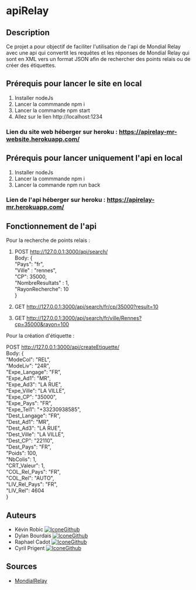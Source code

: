 # apiRelay

## Description

Ce projet a pour objectif de faciliter l'utilisation de l'api de Mondial Relay avec une api qui convertit les requêtes et les réponses de Mondial Relay qui sont en XML
vers un format JSON afin de rechercher des points relais ou de créer des étiquettes.

## Prérequis pour lancer le site en local

1. Installer nodeJs
2. Lancer la commmande npm i
3. Lancer la commande npm start
4. Allez sur le lien http://localhost:1234

### Lien du site web héberger sur heroku : https://apirelay-mr-website.herokuapp.com/

## Prérequis pour lancer uniquement l'api en local

1. Installer nodeJs
2. Lancer la commmande npm i
3. Lancer la commande npm run back

### Lien de l'api héberger sur heroku : https://apirelay-mr.herokuapp.com/

## Fonctionnement de l'api

Pour la recherche de points relais :  

1. POST http://127.0.0.1:3000/api/search/  
 Body: {  
    "Pays": "fr",  
    "Ville" : "rennes",  
    "CP": 35000,  
    "NombreResultats" : 1,  
    "RayonRecherche": 10  
}  

2. GET http://127.0.0.1:3000/api/search/fr/cp/35000?result=10  
3. GET http://127.0.0.1:3000/api/search/fr/ville/Rennes?cp=35000&rayon=100  

Pour la création d'étiquette :   

POST http://127.0.0.1:3000/api/createEtiquette/  
Body: {   
        "ModeCol": "REL",  
        "ModeLiv": "24R",  
        "Expe_Langage": "FR",  
        "Expe_Ad1": "MR",  
        "Expe_Ad3": "LA RUE",  
        "Expe_Ville": "LA VILLE",  
        "Expe_CP": "35000",  
        "Expe_Pays": "FR",  
        "Expe_Tel1": "+33230938585",  
        "Dest_Langage": "FR",  
        "Dest_Ad1": "MR",  
        "Dest_Ad3": "LA RUE",  
        "Dest_Ville": "LA VILLE",  
        "Dest_CP": "22110",  
        "Dest_Pays": "FR",  
        "Poids": 100,  
        "NbColis": 1,  
        "CRT_Valeur": 1,  
        "COL_Rel_Pays": "FR",  
        "COL_Rel": "AUTO",  
        "LIV_Rel_Pays": "FR",  
        "LIV_Rel": 4604  
    }  

## Auteurs

* Kévin Robic [![IconeGithub](https://img.shields.io/badge/GitHub-100000?style=for-the-badge&logo=github&logoColor=white)](https://github.com/Kero3333) 
* Dylan Bourdais [![IconeGithub](https://img.shields.io/badge/GitHub-100000?style=for-the-badge&logo=github&logoColor=white)](https://github.com/dylanbourdais)
* Raphael Cadot [![IconeGithub](https://img.shields.io/badge/GitHub-100000?style=for-the-badge&logo=github&logoColor=white)](https://github.com/Roxas35)
* Cyril Prigent [![IconeGithub](https://img.shields.io/badge/GitHub-100000?style=for-the-badge&logo=github&logoColor=white)](https://github.com/corsairecypri)

## Sources

- [MondialRelay](https://www.mondialrelay.fr/media/108937/Solution-Web-Service-V5.6.pdf)
